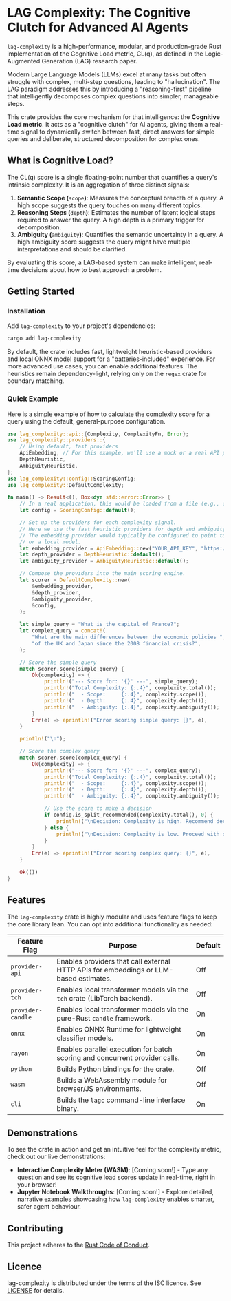 # LAG Complexity: The Cognitive Clutch for Advanced AI Agents

`lag-complexity` is a high-performance, modular, and production-grade Rust
implementation of the Cognitive Load metric, CL(q), as defined in the
Logic-Augmented Generation (LAG) research paper.

Modern Large Language Models (LLMs) excel at many tasks but often struggle with
complex, multi-step questions, leading to "hallucination". The LAG paradigm
addresses this by introducing a "reasoning-first" pipeline that intelligently
decomposes complex questions into simpler, manageable steps.

This crate provides the core mechanism for that intelligence: the **Cognitive
Load metric**. It acts as a "cognitive clutch" for AI agents, giving them a
real-time signal to dynamically switch between fast, direct answers for simple
queries and deliberate, structured decomposition for complex ones.

## What is Cognitive Load?

The CL(q) score is a single floating-point number that quantifies a query's
intrinsic complexity. It is an aggregation of three distinct signals:

1. **Semantic Scope (**`scope`**)**: Measures the conceptual breadth of a
   query. A high scope suggests the query touches on many different topics.
2. **Reasoning Steps (**`depth`**)**: Estimates the number of latent logical
   steps required to answer the query. A high depth is a primary trigger for
   decomposition.
3. **Ambiguity (**`ambiguity`**)**: Quantifies the semantic uncertainty in a
   query. A high ambiguity score suggests the query might have multiple
   interpretations and should be clarified.

By evaluating this score, a LAG-based system can make intelligent, real-time
decisions about how to best approach a problem.

## Getting Started

### Installation

Add `lag-complexity` to your project's dependencies:

```sh
cargo add lag-complexity

```

By default, the crate includes fast, lightweight heuristic-based providers and
local ONNX model support for a "batteries-included" experience. For more
advanced use cases, you can enable additional features. The heuristics remain
dependency-light, relying only on the `regex` crate for boundary matching.

### Quick Example

Here is a simple example of how to calculate the complexity score for a query
using the default, general-purpose configuration.

```rust
use lag_complexity::api::{Complexity, ComplexityFn, Error};
use lag_complexity::providers::{
    // Using default, fast providers
    ApiEmbedding, // For this example, we'll use a mock or a real API provider
    DepthHeuristic,
    AmbiguityHeuristic,
};
use lag_complexity::config::ScoringConfig;
use lag_complexity::DefaultComplexity;

fn main() -> Result<(), Box<dyn std::error::Error>> {
    // In a real application, this would be loaded from a file (e.g., config.toml)
    let config = ScoringConfig::default();

    // Set up the providers for each complexity signal.
    // Here we use the fast heuristic providers for depth and ambiguity.
    // The embedding provider would typically be configured to point to an API
    // or a local model.
    let embedding_provider = ApiEmbedding::new("YOUR_API_KEY", "https://api.openai.com/v1/embeddings");
    let depth_provider = DepthHeuristic::default();
    let ambiguity_provider = AmbiguityHeuristic::default();

    // Compose the providers into the main scoring engine.
    let scorer = DefaultComplexity::new(
        &embedding_provider,
        &depth_provider,
        &ambiguity_provider,
        &config,
    );

    let simple_query = "What is the capital of France?";
    let complex_query = concat!(
        "What are the main differences between the economic policies ",
        "of the UK and Japan since the 2008 financial crisis?",
    );

    // Score the simple query
    match scorer.score(simple_query) {
        Ok(complexity) => {
            println!("--- Score for: '{}' ---", simple_query);
            println!("Total Complexity: {:.4}", complexity.total());
            println!("  - Scope:     {:.4}", complexity.scope());
            println!("  - Depth:     {:.4}", complexity.depth());
            println!("  - Ambiguity: {:.4}", complexity.ambiguity());
        }
        Err(e) => eprintln!("Error scoring simple query: {}", e),
    }

    println!("\n");

    // Score the complex query
    match scorer.score(complex_query) {
        Ok(complexity) => {
            println!("--- Score for: '{}' ---", complex_query);
            println!("Total Complexity: {:.4}", complexity.total());
            println!("  - Scope:     {:.4}", complexity.scope());
            println!("  - Depth:     {:.4}", complexity.depth());
            println!("  - Ambiguity: {:.4}", complexity.ambiguity());

            // Use the score to make a decision
            if config.is_split_recommended(complexity.total(), 0) {
                println!("\nDecision: Complexity is high. Recommend decomposition.");
            } else {
                println!("\nDecision: Complexity is low. Proceed with direct answer.");
            }
        }
        Err(e) => eprintln!("Error scoring complex query: {}", e),
    }

    Ok(())
}

```

## Features

The `lag-complexity` crate is highly modular and uses feature flags to keep the
core library lean. You can opt into additional functionality as needed:

| **Feature Flag**  | **Purpose**                                                                           | **Default** |
| ----------------- | ------------------------------------------------------------------------------------- | ----------- |
| `provider-api`    | Enables providers that call external HTTP APIs for embeddings or LLM-based estimates. | Off         |
| `provider-tch`    | Enables local transformer models via the `tch` crate (LibTorch backend).              | Off         |
| `provider-candle` | Enables local transformer models via the pure-Rust `candle` framework.                | On          |
| `onnx`            | Enables ONNX Runtime for lightweight classifier models.                               | On          |
| `rayon`           | Enables parallel execution for batch scoring and concurrent provider calls.           | On          |
| `python`          | Builds Python bindings for the crate.                                                 | Off         |
| `wasm`            | Builds a WebAssembly module for browser/JS environments.                              | Off         |
| `cli`             | Builds the `lagc` command-line interface binary.                                      | On          |

## Demonstrations

To see the crate in action and get an intuitive feel for the complexity metric,
check out our live demonstrations:

- **Interactive Complexity Meter (WASM)**: [Coming soon!] - Type any
  question and see its cognitive load scores update in real-time, right in your
  browser!
- **Jupyter Notebook Walkthroughs**: [Coming soon!] - Explore
  detailed, narrative examples showcasing how `lag-complexity` enables smarter,
  safer agent behaviour.

## Contributing

This project adheres to the
[Rust Code of Conduct](https://www.rust-lang.org/policies/code-of-conduct).

## Licence

lag-complexity is distributed under the terms of the ISC licence. See
[LICENSE](LICENSE) for details.
